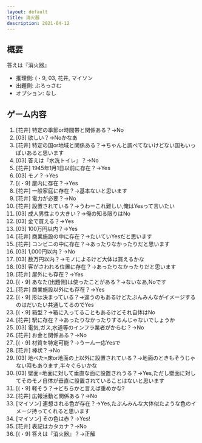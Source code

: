 ```yaml
---
layout: default
title: 消火器
description: 2021-04-12
---
```


## 概要

答えは『消火器』

- 推理側: (・9, 03, 花井, マイソン
- 出題側: ぶろっさむ
- オプション: なし

## ゲーム内容

1. \[花井\] 特定の季節or時間帯と関係ある？→No
2. \[03\] 欲しい？→Noかなあ
3. \[花井\] 特定の国or地域と関係ある？→ちゃんと調べてないけどない国もいっぱいあると思います
4. \[03\] 答えは『水洗トイレ』？→No
5. \[花井\] 1945年1月1日以前に存在？→Yes
6. \[03\] モノ？→Yes
7. \[(・9\] 屋内に存在？→Yes
8. \[花井\] 一般家庭に存在？→基本ないと思います
9. \[花井\] 電力が必要？→No
10. \[花井\] 設置されている？→うわーこれ難しい,俺はYesって言いたい
11. \[03\] 成人男性より大きい？→俺の知る限りはNo
12. \[03\] 金で買える？→Yes
13. \[03\] 100万円以内？→Yes
14. \[花井\] 商業施設の中に存在？→たいていYesだと思います
15. \[花井\] コンビニの中に存在？→あったりなかったりだと思います
16. \[03\] 1,000円以内？→No
17. \[03\] 数万円以内？→モノによるけど大体は買えるかな
18. \[03\] 客がさわれる位置に存在？→あったりなかったりだと思います
19. \[花井\] 屋外にも存在？→Yes
20. \[(・9\] あなた(出題側)は使ったことがある？→ないなあ,Noです
21. \[花井\] 商業施設以外にも存在？→Yes
22. \[(・9\] 形は決まっている？→違うのもあるけどたぶんみんながイメージするのはだいたい共通してるのでYes
23. \[(・9\] 箱型？→箱に入ってることもあるけどそれ自体はNo
24. \[花井\] 駅に存在？→あったりなかったりするんじゃないでしょうか
25. \[03\] 電気,ガス,水道等のインフラ業者がからむ？→No
26. \[花井\] お金と関係ある？→No
27. \[(・9\] 材質を特定可能？→うーん一応Yesで
28. \[花井\] 棒状？→No
29. \[03\] 地べた=床or地面の上以外に設置されている？→地面のときもそうじゃない時もあります,半々ぐらいかな
30. \[03\] 壁面=地面に対して垂直な面に設置されうる？→Yes,ただし壁面に対してそのモノ自体が垂直に設置されていることはないと思います
31. \[(・9\] 軽そう？→どちらかと言えば重めかな?
32. \[花井\] 広報活動と関係ある？→No
33. \[マイソン\] 連想される色が存在？→Yes,たぶんみんな大体似たような色のイメージ持ってくれると思います
34. \[マイソン\] その色は赤？→Yes!
35. \[花井\] 表記はカタカナ？→No
36. \[(・9\] 答えは『消火器』？→正解
